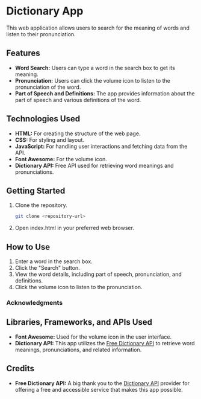 # Dictionary App

This web application allows users to search for the meaning of words and listen to their pronunciation.

## Features

- **Word Search:** Users can type a word in the search box to get its meaning.
- **Pronunciation:** Users can click the volume icon to listen to the pronunciation of the word.
- **Part of Speech and Definitions:** The app provides information about the part of speech and various definitions of the word.

## Technologies Used

- **HTML:** For creating the structure of the web page.
- **CSS:** For styling and layout.
- **JavaScript:** For handling user interactions and fetching data from the API.
- **Font Awesome:** For the volume icon.
- **Dictionary API:** Free API used for retrieving word meanings and pronunciations.

## Getting Started

1. Clone the repository.
   ```bash
   git clone <repository-url>


1. Open index.html in your preferred web browser.
## How to Use
1. Enter a word in the search box.
2. Click the "Search" button.
3. View the word details, including part of speech, pronunciation, and definitions.
4. Click the volume icon to listen to the pronunciation.



### Acknowledgments

## Libraries, Frameworks, and APIs Used

- **Font Awesome:** Used for the volume icon in the user interface.
- **Dictionary API:** This app utilizes the [Free Dictionary API](https://dictionaryapi.dev/) to retrieve word meanings, pronunciations, and related information.

## Credits

- **Free Dictionary API:** A big thank you to the [Dictionary API](https://dictionaryapi.dev/) provider for offering a free and accessible service that makes this app possible.


